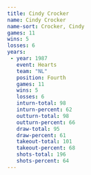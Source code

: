 ```yaml
---
title: Cindy Crocker
name: Cindy Crocker
name-sort: Crocker, Cindy
games: 11
wins: 5
losses: 6
years:
 - year: 1987
   event: Hearts
   team: "NL"
   position: Fourth
   games: 11
   wins: 5
   losses: 6
   inturn-total: 98
   inturn-percent: 62
   outturn-total: 98
   outturn-percent: 66
   draw-total: 95
   draw-percent: 61
   takeout-total: 101
   takeout-percent: 68
   shots-total: 196
   shots-percent: 64
---
```

